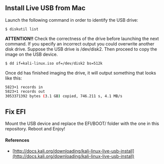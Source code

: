 ## Install Live USB from Mac ##

 Launch the following command in order to identify the USB drive:
 ```sh
$ diskutil list
```
 
**ATTENTION!!** Check the correctness of the drive before launching the next command. If you specify an incorrect output you could overwrite another disk drive. 
Suppose the USB drive is /dev/disk2. Then proceed to copy the image on the USB device.
 ```sh
$ dd if=kali-linux.iso of=/dev/disk2 bs=512k
```
 Once dd has finished imaging the drive, it will output something that looks like this:
 ```sh
 5823+1 records in
5823+1 records out
3053371392 bytes (3.1 GB) copied, 746.211 s, 4.1 MB/s
```




## Fix EFI ##

Mount the USB device and replace the EFI/BOOT/ folder with the one in this repository.
Reboot and Enjoy!

#### References
- [http://docs.kali.org/downloading/kali-linux-live-usb-install](http://docs.kali.org/downloading/kali-linux-live-usb-install)

 
